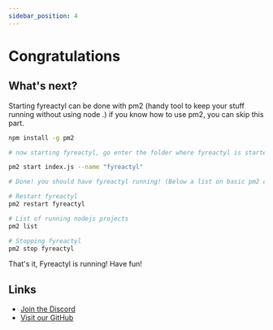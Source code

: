 ```yaml
---
sidebar_position: 4
---
```


# Congratulations

## What's next?

Starting fyreactyl can be done with pm2 (handy tool to keep your stuff running without using node .) if you know how to use pm2, you can skip this part.

```bash
npm install -g pm2

# now starting fyreactyl, go enter the folder where fyreactyl is started

pm2 start index.js --name "fyreactyl"

# Done! you should have fyreactyl running! (Below a list on basic pm2 commands)

# Restart fyreactyl
pm2 restart fyreactyl

# List of running nodejs projects
pm2 list

# Stopping fyreactyl
pm2 stop fyreactyl
```

That's it, Fyreactyl is running!
Have fun!

## Links

- [Join the Discord](https://discord.gg/nDxrPWh8pk)
- [Visit our GitHub](https://github.com/FyreHub)
